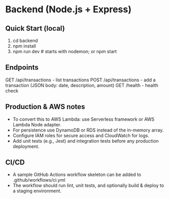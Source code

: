 Backend (Node.js + Express)
===========================

Quick Start (local)
-------------------
1. cd backend
2. npm install
3. npm run dev   # starts with nodemon; or npm start

Endpoints
---------
GET  /api/transactions     - list transactions
POST /api/transactions     - add a transaction (JSON body: date, description, amount)
GET  /health               - health check

Production & AWS notes
----------------------
- To convert this to AWS Lambda: use Serverless framework or AWS Lambda Node adapter.
- For persistence use DynamoDB or RDS instead of the in-memory array.
- Configure IAM roles for secure access and CloudWatch for logs.
- Add unit tests (e.g., Jest) and integration tests before any production deployment.

CI/CD
-----
- A sample GitHub Actions workflow skeleton can be added to .github/workflows/ci.yml
- The workflow should run lint, unit tests, and optionally build & deploy to a staging environment.
